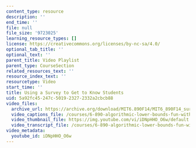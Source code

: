 ```yaml
---
content_type: resource
description: ''
end_time: ''
file: null
file_size: '9723025'
learning_resource_types: []
license: https://creativecommons.org/licenses/by-nc-sa/4.0/
optional_tab_title: ''
optional_text: ''
parent_title: Video Playlist
parent_type: CourseSection
related_resources_text: ''
resource_index_text: ''
resourcetype: Video
start_time: ''
title: Using a Survey to Get to Know Students
uid: 5a92fc45-247c-5019-2327-2332a2cbcb88
video_files:
  archive_url: https://archive.org/download/MIT6.890F14/MIT6_890F14_survey_300k.mp4
  video_captions_file: /courses/6-890-algorithmic-lower-bounds-fun-with-hardness-proofs-fall-2014/50abb2555bf05ceea4d068ff386d58d6_iDNpHHO_O6w.vtt
  video_thumbnail_file: https://img.youtube.com/vi/iDNpHHO_O6w/default.jpg
  video_transcript_file: /courses/6-890-algorithmic-lower-bounds-fun-with-hardness-proofs-fall-2014/01cf377318dd44fd80dcce695f0bdd69_iDNpHHO_O6w.pdf
video_metadata:
  youtube_id: iDNpHHO_O6w
---
```

